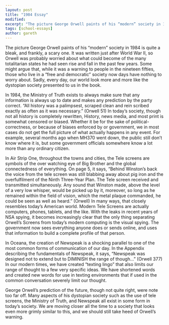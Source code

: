 ```yaml
---
layout: post
title: "1984 Essay"
modified:
excerpt: "The picture George Orwell paints of his “modern” society in 1984 is quite a bleak, and frankly, a scary one."
tags: [school-essays]
author: gareth
---
```


The picture George Orwell paints of his “modern” society in 1984 is quite a bleak, and frankly, a scary one. It was written just after World War II, so Orwell was probably worried about what could become of the many totalitarian states he had seen rise and fall in the past few years. Some might argue that, while it was a warning to people in the nineteen fifties, those who live in a “free and democratic” society now days have nothing to worry about. Sadly, every day, our world look more and more like the dystopian society presented to us in the book.

In 1984, the Ministry of Truth exists to always make sure that any information is always up to date and makes any prediction by the party correct. “All history was a palimpsest, scraped clean and rein scribed exactly as often as it was necessary.” (Orwell 51) In today’s society, though not all history is completely rewritten, History, news media, and most print is somewhat censored or biased. Whether it be for the sake of political-correctness, or because of biases enforced by or government, we in most cases do not get the full picture of what actually happens in any event. For example, several months ago when MH370 went down, the public still don’t know where it is, but some government officials somewhere know a lot more than any ordinary citizen.

In Air Strip One, throughout the towns and cities, the Tele screens are symbols of the over watching eye of Big Brother and the global connectedness of everything. On page 5, it says, “Behind Winston’s back the voice from the tele screen was still blabbing away about pig iron and the overfulfilment of the Ninth Three-Year Plan. The Tele screen received and transmitted simultaneously. Any sound that Winston made, above the level of a very low whisper, would be picked up by it, moreover, so long as he remained within the field of vision, which the metal plaque commanded, he could be seen as well as heard.” (Orwell)  In many ways, that closely resembles today’s American world. Modern Tele Screens are actually computers, phones, tablets, and the like. With the leaks in recent years of NSA spying, it becomes increasingly clear that the only thing separating Orwell’s Screens from today’s modern computing is the visual spying. The government now sees everything anyone does or sends online, and uses that information to build a complete profile of that person. 

In Oceana, the creation of Newspeak is a shocking parallel to one of the most common forms of communication of our day. In the Appendix describing the fundamentals of Newspeak, it says, “Newspeak was designed not to extend but to DIMINISH the range of though…” (Orwell 377) In our modern times, we have created “texting lingo” that also limits our range of thought to a few very specific ideas. We have shortened words and created new words for use in texting environments that if used in the common conversation severely limit our thought.

George Orwell’s prediction of the future, though not quite right, were note too far off. Many aspects of his dystopian society such as the use of tele screens, the Ministry of Truth, and Newspeak all exist in some form in today’s society. We are moving closer all the time to a society that looks even more grimly similar to this, and we should still take heed of Orwell’s warning.
